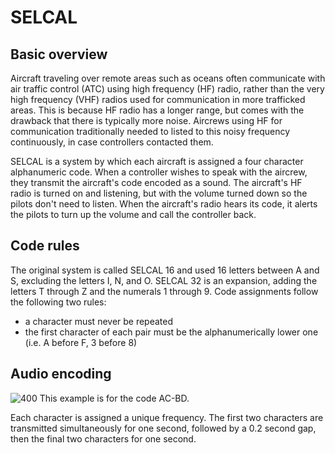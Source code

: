 # SELCAL

## Basic overview
Aircraft traveling over remote areas such as oceans often communicate with air traffic control (ATC) using high frequency (HF) radio, rather than the very high frequency (VHF) radios used for communication in more trafficked areas.  This is because HF radio has a longer range, but comes with the drawback that there is typically more noise.  Aircrews using HF for communication traditionally needed to listed to this noisy frequency continuously, in case controllers contacted them.

SELCAL is a system by which each aircraft is assigned a four character alphanumeric code.  When a controller wishes to speak with the aircrew, they transmit the aircraft's code encoded as a sound.  The aircraft's HF radio is turned on and listening, but with the volume turned down so the pilots don't need to listen.  When the aircraft's radio hears its code, it alerts the pilots to turn up the volume and call the controller back.

## Code rules
The original system is called SELCAL 16 and used 16 letters between A and S, excluding the letters I, N, and O.  SELCAL 32 is an expansion, adding the letters T through Z and the numerals 1 through 9.  Code assignments follow the following two rules:
* a character must never be repeated
* the first character of each pair must be the alphanumerically lower one (i.e. A before F, 3 before 8)

## Audio encoding
![400](https://asri.aero/wp-content/uploads/2022/01/SELCAL-Code-Blocks-1.jpeg)
This example is for the code AC-BD.

Each character is assigned a unique frequency.  The first two characters are transmitted simultaneously for one second, followed by a 0.2 second gap, then the final two characters for one second.